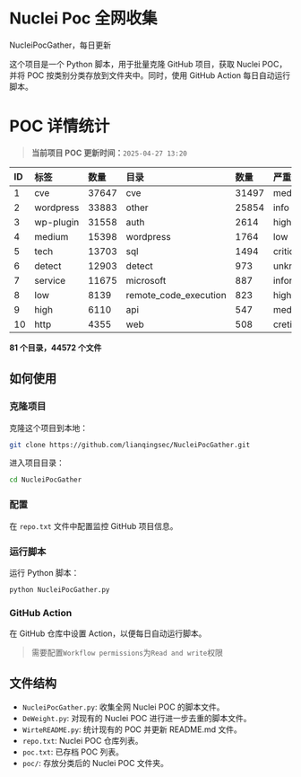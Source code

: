 # Nuclei Poc 全网收集
NucleiPocGather，每日更新

这个项目是一个 Python 脚本，用于批量克隆 GitHub 项目，获取 Nuclei POC，并将 POC 按类别分类存放到文件夹中。同时，使用 GitHub Action 每日自动运行脚本。
# POC 详情统计

> **当前项目 POC 更新时间：**`2025-04-27 13:20`

| ID | 标签      | 数量 | 目录       | 数量 | 严重性   | 数量 |
|:---| :-------- | :--- | :--------- | :--- | :------- | :--- |
| 1 | cve | 37647 | cve | 31497 | medium | 21018 |
| 2 | wordpress | 33883 | other | 25854 | info | 19212 |
| 3 | wp-plugin | 31558 | auth | 2614 | high | 12946 |
| 4 | medium | 15398 | wordpress | 1764 | low | 9338 |
| 5 | tech | 13703 | sql | 1494 | critical | 6876 |
| 6 | detect | 12903 | detect | 973 | unknown | 90 |
| 7 | service | 11675 | microsoft | 887 | informative | 17 |
| 8 | low | 8139 | remote_code_execution | 823 | hight | 16 |
| 9 | high | 6110 | api | 547 | meduim | 14 |
| 10 | http | 4355 | web | 508 | cretical | 2 |

**81 个目录，44572 个文件**
## 如何使用

### 克隆项目

克隆这个项目到本地：

```bash
git clone https://github.com/lianqingsec/NucleiPocGather.git
```

进入项目目录：

```bash
cd NucleiPocGather
```

### 配置

在 `repo.txt` 文件中配置监控 GitHub 项目信息。

### 运行脚本

运行 Python 脚本：

```bash
python NucleiPocGather.py
```

### GitHub Action

在 GitHub 仓库中设置 Action，以便每日自动运行脚本。

> 需要配置`Workflow permissions`为`Read and write`权限

## 文件结构

- `NucleiPocGather.py`: 收集全网 Nuclei POC 的脚本文件。
- `DeWeight.py`: 对现有的 Nuclei POC 进行进一步去重的脚本文件。
- `WirteREADME.py`: 统计现有的 POC 并更新 README.md 文件。
- `repo.txt`: Nuclei POC 仓库列表。
- `poc.txt`: 已存档 POC 列表。
- `poc/`: 存放分类后的 Nuclei POC 文件夹。

